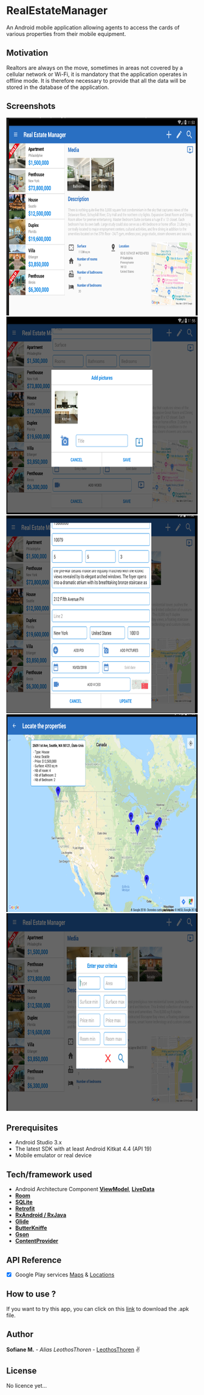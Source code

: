 # RealEstateManager
An Android mobile application allowing agents to access the cards of various properties from their mobile equipment.

## Motivation

Realtors are always on the move, sometimes in areas not covered by a cellular network or Wi-Fi, it is mandatory that the application operates in offline mode. It is therefore necessary to provide that all the data will be stored in the database of the application.


## Screenshots
<div align="center">
<img src="https://github.com/LeothosThoren/RealEstateManager/blob/master/img/Vue tablette1.png" height="520" width="850">
<img src="https://github.com/LeothosThoren/RealEstateManager/blob/master/img/customviewperson.png" height="520" width="850">
<img src="https://github.com/LeothosThoren/RealEstateManager/blob/master/img/modif.png" height="520" width="850">
<img src="https://github.com/LeothosThoren/RealEstateManager/blob/master/img/map.png" height="520" width="850">
<img src="https://github.com/LeothosThoren/RealEstateManager/blob/master/img/recherche.png" height="520" width="850">
</div>

## Prerequisites
- Android Studio 3.x
- The latest SDK with at least Android Kitkat 4.4 (API 19)
- Mobile emulator or real device

## Tech/framework used
- Android Architecture Component **[ViewModel](https://developer.android.com/topic/libraries/architecture/viewmodel)**, **[LiveData](https://developer.android.com/topic/libraries/architecture/livedata)**
- **[Room](https://developer.android.com/topic/libraries/architecture/room)**
- **[SQLite](https://developer.android.com/training/data-storage/sqlite)**
- **[Retrofit](https://square.github.io/retrofit/)**
- **[RxAndroid / RxJava](https://github.com/ReactiveX/RxAndroid)**
- **[Glide](https://bumptech.github.io/glide/)**
- **[ButterKniffe](http://jakewharton.github.io/butterknife/)**
- **[Gson](https://github.com/google/gson)**
- **[ContentProvider](https://developer.android.com/guide/topics/providers/content-providers)**

## API Reference
 - [x] Google Play services [Maps](https://developers.google.com/maps/documentation/android-sdk/intro) & [Locations](https://developer.android.com/training/location/)

## How to use ?
If you want to try this app, you can click on this [link](https://github.com/LeothosThoren/RealEstateManager/blob/master/Apk/app-debug.apk) to download the .apk file.

## Author
**Sofiane M.** - *Alias LeothosThoren* - [LeothosThoren](https://github.com/LeothosThoren) :v:
## License
No licence yet...
